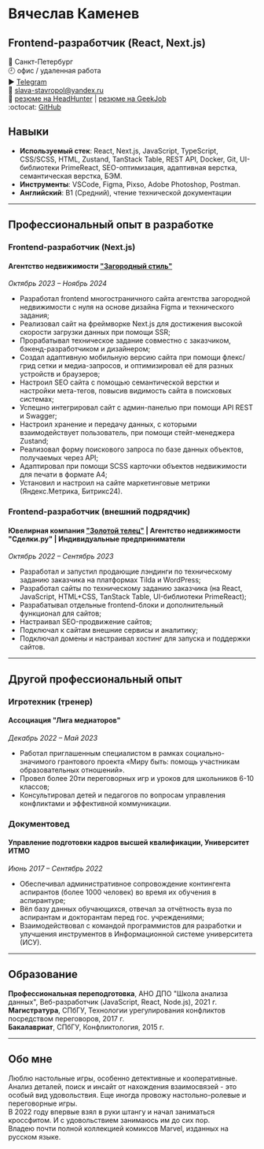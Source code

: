 # Вячеслав Каменев
## Frontend-разработчик (React, Next.js)

📍 Санкт-Петербург  
🕘 офис / удаленная работа  
▶️ [Telegram](https://t.me/kamen_raven)  
📧 [slava-stavropol@yandex.ru](mailto:slava-stavropol@yandex.ru)  
🔗 [резюме на HeadHunter](https://spb.hh.ru/resume/8580adaaff0dc15b800039ed1f764e41334b4b) | [резюме на GeekJob](https://gkjb.ru/gtpS)  
:octocat: [GitHub](https://github.com/kamen-raven)   


## Навыки
- **Используемый стек**:  React, Next.js, JavaScript, TypeScript, CSS/SCSS, HTML, Zustand, TanStack Table, REST API, Docker, Git, UI-библиотеки PrimeReact, SEO-оптимизация, адаптивная верстка, семантическая верстка, БЭМ.
- **Инструменты**: VSCode, Figma, Pixso, Adobe Photoshop, Postman.
- **Английский**: B1 (Средний), чтение технической документации  

---

## Профессиональный опыт в разработке  
### Frontend-разработчик (Next.js)  
#### Агентство недвижимости ["Загородный стиль"](https://zagorodst.ru/)  
*Октябрь 2023 – Ноябрь 2024*  

- Разработал frontend многостраничного сайта агентства загородной недвижимости с нуля на основе дизайна Figma и технического задания;
- Реализовал сайт на фреймворке Next.js для достижения высокой скорости загрузки данных при помощи SSR;
- Прорабатывал техническое задание совместно с заказчиком, бэкенд-разработчиком и дизайнером;
- Создал адаптивную мобильную версию сайта при помощи флекс/грид сетки и медиа-запросов, и оптимизировал её для разных устройств и браузеров;
- Настроил SEO сайта с помощью семантической верстки и настройки мета-тегов, повысив видимость сайта в поисковых системах;
- Успешно интегрировал сайт с админ-панелью при помощи API REST и Swagger;
- Настроил хранение и передачу данных, с которыми взаимодействует пользователь, при помощи стейт-менеджера Zustand;
- Реализовал форму поискового запроса по базе данных объектов, получаемых через API;
- Адаптировал при помощи SCSS карточки объектов недвижимости для печати в формате А4;
- Установил и настроил на сайте маркетинговые метрики (Яндекс.Метрика, Битрикс24).


### Frontend-разработчик (внешний подрядчик)  
#### Ювелирная компания ["Золотой телец"](https://zolotoy-telets.ru/) | Агентство недвижимости "Сделки.ру" | Индивидуальные предприниматели  
*Октябрь 2022 – Сентябрь 2023*  

- Разработал и запустил продающие лэндинги по техническому заданию заказчика на платформах Tilda и WordPress;
- Разработал сайты по техническому заданию заказчика (на React, JavaScript, HTML+CSS, TanStack Table, UI-библиотеки PrimeReact);
- Разрабатывал отдельные frontend-блоки и дополнительный функционал для сайтов;
- Настраивал SEO-продвижение сайтов;
- Подключал к сайтам внешние сервисы и аналитику;
- Подключал домены и настраивал хостинг для запуска и поддержки сайтов.

---

## Другой профессиональный опыт  
### Игротехник (тренер)  
#### Ассоциация "Лига медиаторов"
*Декабрь 2022 – Май 2023*  

- Работал приглашенным специалистом в рамках социально-значимого грантового проекта «Миру быть: помощь участникам образовательных отношений».
- Провел более 20ти переговорных игр и уроков для школьников 6-10 классов;
- Консультировал детей и педагогов по вопросам управления конфликтами и эффективной коммуникации.

### Документовед  
#### Управление подготовки кадров высшей квалификации, Университет ИТМО
*Июнь 2017 – Сентябрь 2022*  

- Обеспечивал административное сопровождение контингента аспирантов (более 1000 человек) во время их обучения в аспирантуре;
- Вёл базу данных обучающихся, отвечал за отчётность вуза по аспирантам и докторантам перед гос. учреждениями;
- Взаимодействовал с командой программистов для разработки и улучшения инструментов в Информационной системе университета (ИСУ).

---
## Образование
**Профессиональная переподготовка**, АНО ДПО "Школа анализа данных", Веб-разработчик (JavaScript, React, Node.js), 2021 г.  
**Магистратура**, СПбГУ, Технологии урегулирования конфликтов посредством переговоров, 2017 г.  
**Бакалавриат**, СПбГУ, Конфликтология, 2015 г.

---

## Обо мне
Люблю настольные игры, особенно детективные и кооперативные. Анализ деталей, поиск и инсайт от нахождения взаимосвязей - это особый вид удовольствия. Еще иногда провожу настольно-ролевые и переговорные игры.  
В 2022 году впервые взял в руки штангу и начал заниматься кроссфитом. И с удовольствием занимаюсь им до сих пор.  
Владею почти полной коллекцией комиксов Marvel, изданных на русском языке.
